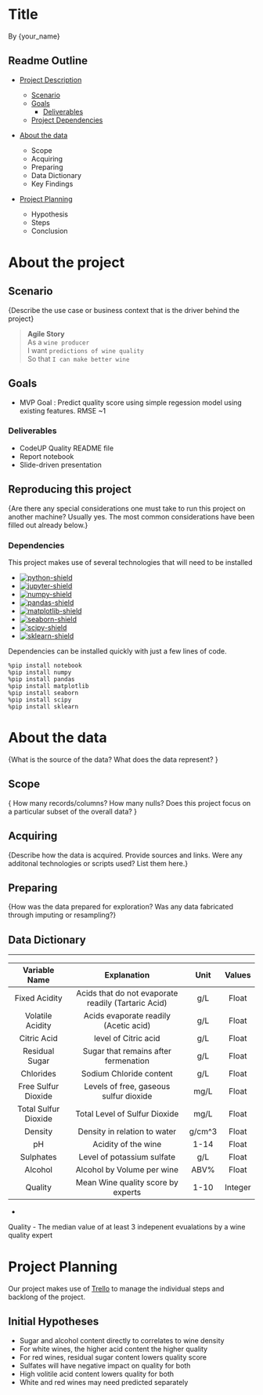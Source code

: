 # Title
By {your_name}

## Readme Outline
- [Project Description](#project_desc)  
    - [Scenario](#scenario)
    - [Goals](#goals)
        - [Deliverables](#deliverables)
    - [Project Dependencies](#dependencies)

- [About the data](#data)
    - Scope
    - Acquiring
    - Preparing
    - Data Dictionary
    - Key Findings

- [Project Planning](#plan)  
    - Hypothesis
    - Steps
    - Conclusion



# About the project <a name="project_desc"></a>

## Scenario

{Describe the use case or business context that is the driver behind the project}

> __Agile Story__  
    As a `wine producer`  
    I want `predictions of wine quality`  
    So that `I can make better wine`  

## Goals

- MVP Goal : Predict quality score using simple regession model using existing features. RMSE ~1

### Deliverables

- CodeUP Quality README file
- Report notebook
- Slide-driven presentation

## Reproducing this project

{Are there any special considerations one must take to run this project on another machine?  Usually yes.  The most common considerations have been filled out already below.}

### Dependencies

This project makes use of several technologies that will need to be installed
* [![python-shield](https://img.shields.io/badge/Python-3-blue?&logo=python&logoColor=white)
    ](https://www.python.org/)
* [![jupyter-shield](https://img.shields.io/badge/Jupyter-notebook-orange?logo=jupyter&logoColor=white)
    ](https://jupyter.org/)
* [![numpy-shield](https://img.shields.io/badge/Numpy-grey?&logo=numpy)
    ](https://numpy.org/)
* [![pandas-shield](https://img.shields.io/badge/Pandas-grey?&logo=pandas)
    ](https://pandas.pydata.org/)
* [![matplotlib-shield](https://img.shields.io/badge/Matplotlib-grey.svg?)
    ](https://matplotlib.org)
* [![seaborn-shield](https://img.shields.io/badge/Seaborn-grey?&logoColor=white)
    ](https://seaborn.pydata.org/)
* [![scipy-shield](https://img.shields.io/badge/SciPy-grey?&logo=scipy&logoColor=white)
    ](https://scipy.org/)
* [![sklearn-shield](https://img.shields.io/badge/_-grey?logo=scikitlearn&logoColor=white&label=scikit-learn)
    ](https://scikit-learn.org/stable/)

Dependencies can be installed quickly with just a few lines of code.
```
%pip install notebook
%pip install numpy
%pip install pandas
%pip install matplotlib
%pip install seaborn
%pip install scipy
%pip install sklearn
```


# About the data

{What is the source of the data?
What does the data represent? }

## Scope

{ How many records/columns? How many nulls? Does this project focus on a particular subset of the overall data? }

## Acquiring

{Describe how the data is acquired. Provide sources and links.  Were any additonal technologies or scripts used? List them here.}

## Preparing

{How was the data prepared for exploration?  Was any data fabricated through imputing or resampling?}

## Data Dictionary
---
| **Variable Name** | **Explanation** | **Unit** | **Values** |
| :---: | :---: | :---: | :---: |
| Fixed Acidity |  Acids that do not evaporate readily (Tartaric Acid) | g/L | Float |
| Volatile Acidity | Acids evaporate readily (Acetic acid) | g/L | Float |
| Citric Acid | level of Citric acid | g/L | Float |
| Residual Sugar | Sugar that remains after fermenation | g/L | Float |
| Chlorides | Sodium Chloride content | g/L | Float |
| Free Sulfur Dioxide | Levels of free, gaseous sulfur dioxide | mg/L | Float |
| Total Sulfur Dioxide | Total Level of Sulfur Dioxide | mg/L | Float |
| Density | Density in relation to water | g/cm^3 | Float |
| pH| Acidity of the wine | 1-14 | Float |
| Sulphates | Level of potassium sulfate | g/L | Float |
| Alcohol | Alcohol by Volume per wine | ABV% | Float |
| Quality |  Mean Wine quality score by experts | 1-10 | Integer |

 - 
Quality - The median value of at least 3 indepenent evualations by a wine quality expert

# Project Planning <a name="plan"></a>

Our project makes use of [Trello](https://trello.com/invite/b/QJuhQCLq/e6f31d6c42f14e6e43ac38b3d6775e58/winequality) to manage the individual steps and backlong of the project.


## Initial Hypotheses

- Sugar and alcohol content directly to correlates to wine density
- For white wines, the higher acid content the higher quality
- For red wines, residual sugar content lowers quality score
- Sulfates will have negative impact on quality for both
- High volitile acid content lowers quality for both
- White and red wines may need predicted separately

